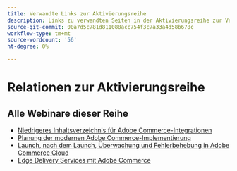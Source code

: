 ```yaml
---
title: Verwandte Links zur Aktivierungsreihe
description: Links zu verwandten Seiten in der Aktivierungsreihe zur Verwendung auf allen einzelnen Seiten
source-git-commit: 00a7d5c781d811088acc754f3c7a33a4d58b678c
workflow-type: tm+mt
source-wordcount: '56'
ht-degree: 0%

---
```


# Relationen zur Aktivierungsreihe

## Alle Webinare dieser Reihe

* [Niedrigeres Inhaltsverzeichnis für Adobe Commerce-Integrationen](../enablement-series/lower-total-cost-of-owership-commerce-integrations.md)
* [Planung der modernen Adobe Commerce-Implementierung](../enablement-series/planning-the-modern-adobe-commerce-implementation.md)
* [Launch, nach dem Launch, Überwachung und Fehlerbehebung in Adobe Commerce Cloud](../enablement-series/launch-post-launch-monitoring-and-troubleshooting.md)
* [Edge Delivery Services mit Adobe Commerce](../enablement-series/edge-delivery-services-with-adobe-commerce.md)

